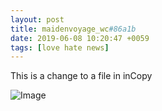 ```yaml
---
layout: post
title: maidenvoyage_wc#86a1b
date: 2019-06-08 10:20:47 +0059
tags: [love hate news]
---
```


This is a change to a file in inCopy


![Image](/images/figure_2019-06-08T090213.jpg)


